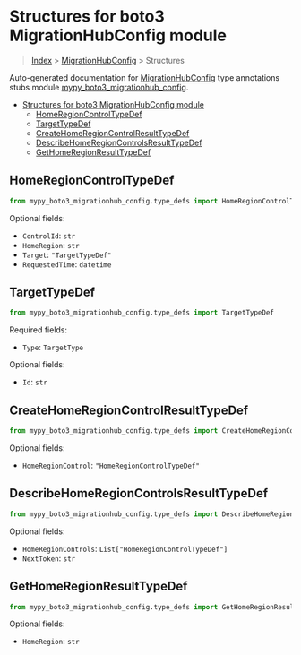 # Structures for boto3 MigrationHubConfig module

> [Index](../index.md) > [MigrationHubConfig](./index.md) > Structures

Auto-generated documentation for [MigrationHubConfig](https://boto3.amazonaws.com/v1/documentation/api/latest/reference/services/migrationhub-config.html#MigrationHubConfig)
type annotations stubs module [mypy_boto3_migrationhub_config](https://pypi.org/project/mypy-boto3-migrationhub-config/).

- [Structures for boto3 MigrationHubConfig module](#structures-for-boto3-migrationhubconfig-module)
  - [HomeRegionControlTypeDef](#homeregioncontroltypedef)
  - [TargetTypeDef](#targettypedef)
  - [CreateHomeRegionControlResultTypeDef](#createhomeregioncontrolresulttypedef)
  - [DescribeHomeRegionControlsResultTypeDef](#describehomeregioncontrolsresulttypedef)
  - [GetHomeRegionResultTypeDef](#gethomeregionresulttypedef)

## HomeRegionControlTypeDef

```python
from mypy_boto3_migrationhub_config.type_defs import HomeRegionControlTypeDef
```




Optional fields:
- `ControlId`: `str`
- `HomeRegion`: `str`
- `Target`: `"TargetTypeDef"`
- `RequestedTime`: `datetime`


## TargetTypeDef

```python
from mypy_boto3_migrationhub_config.type_defs import TargetTypeDef
```


Required fields:
- `Type`: `TargetType`



Optional fields:
- `Id`: `str`


## CreateHomeRegionControlResultTypeDef

```python
from mypy_boto3_migrationhub_config.type_defs import CreateHomeRegionControlResultTypeDef
```




Optional fields:
- `HomeRegionControl`: `"HomeRegionControlTypeDef"`


## DescribeHomeRegionControlsResultTypeDef

```python
from mypy_boto3_migrationhub_config.type_defs import DescribeHomeRegionControlsResultTypeDef
```




Optional fields:
- `HomeRegionControls`: `List["HomeRegionControlTypeDef"]`
- `NextToken`: `str`


## GetHomeRegionResultTypeDef

```python
from mypy_boto3_migrationhub_config.type_defs import GetHomeRegionResultTypeDef
```




Optional fields:
- `HomeRegion`: `str`

